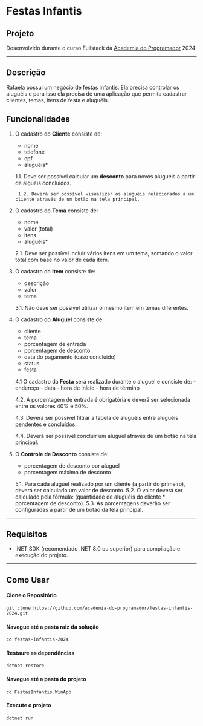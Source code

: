 # Festas Infantis

## Projeto

Desenvolvido durante o curso Fullstack da [Academia do Programador](https://www.academiadoprogramador.net) 2024

---
## Descrição

Rafaela possui um negócio de festas infantis. Ela precisa controlar os aluguéis e para isso ela precisa de uma aplicação que permita cadastrar clientes, temas, itens de festa e aluguéis.

## Funcionalidades

1. O cadastro do **Cliente** consiste de:
	- nome
	- telefone
	- cpf
	- aluguéis*

	1.1. Deve ser possível calcular um **desconto** para novos aluguéis a partir de alguéis concluidos.

        1.2. Deverá ser possível visualizar os aluguéis relacionados a um cliente através de um botão na tela principal.

2. O cadastro do **Tema** consiste de:
	- nome
	- valor (total)
	- itens
	- aluguéis*

	2.1. Deve ser possível incluir vários itens em um tema, somando o valor total com base no valor de cada item.

3. O cadastro do **Item** consiste de:
	- descrição
	- valor
	- tema

	3.1. Não deve ser possível utilizar o mesmo item em temas diferentes.

4. O cadastro do **Aluguel** consiste de:
	- cliente
	- tema
	- porcentagem de entrada
	- porcentagem de desconto
	- data do pagamento (caso conclúido)
	- status
	- festa

	4.1 O cadastro da **Festa** será realizado durante o aluguel e consiste de:
		- endereço
		- data
		- hora de início
		- hora de término

	4.2. A porcentagem de entrada é obrigatória e deverá ser selecionada entre os valores 40% e 50%.

	4.3. Deverá ser possivel filtrar a tabela de aluguéis entre aluguéis pendentes e concluídos.

	4.4. Deverá ser possível concluir um aluguel através de um botão na tela principal.

5. O **Controle de Desconto** consiste de:
	- porcentagem de desconto por aluguel
	- porcentagem máxima de desconto

	5.1. Para cada aluguel realizado por um cliente (a partir do primeiro), deverá ser calculado um valor de desconto.
    5.2. O valor deverá ser calculado pela fórmula: (quantidade de aluguéis do cliente * porcentagem de desconto).
	5.3. As porcentagens deverão ser configuradas à partir de um botão da tela principal.
---

## Requisitos

- .NET SDK (recomendado .NET 8.0 ou superior) para compilação e execução do projeto.
---
## Como Usar

#### Clone o Repositório
```
git clone https://github.com/academia-do-programador/festas-infantis-2024.git
```

#### Navegue até a pasta raiz da solução
```
cd festas-infantis-2024
```

#### Restaure as dependências
```
dotnet restore
```

#### Navegue até a pasta do projeto
```
cd FestasInfantis.WinApp
```

#### Execute o projeto
```
dotnet run
```
